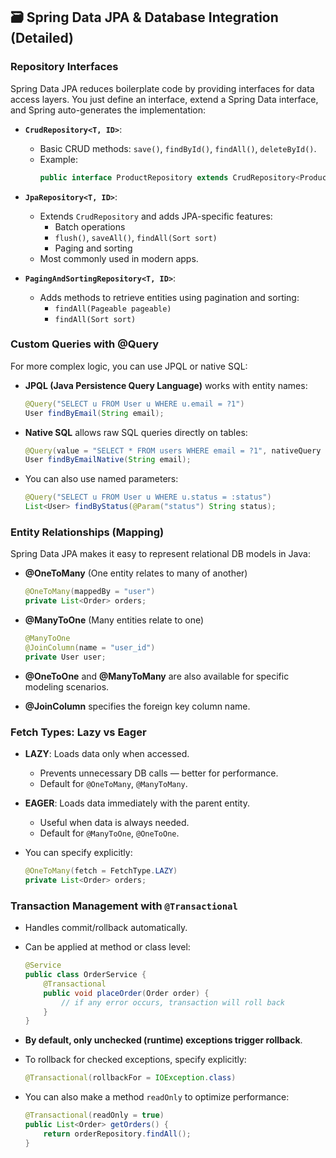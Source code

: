 ## 🗃️ Spring Data JPA & Database Integration (Detailed)

### Repository Interfaces
Spring Data JPA reduces boilerplate code by providing interfaces for data access layers. You just define an interface, extend a Spring Data interface, and Spring auto-generates the implementation:

- **`CrudRepository<T, ID>`**:
  - Basic CRUD methods: `save()`, `findById()`, `findAll()`, `deleteById()`.
  - Example:
    ```java
    public interface ProductRepository extends CrudRepository<Product, Long> {}
    ```

- **`JpaRepository<T, ID>`**:
  - Extends `CrudRepository` and adds JPA-specific features:
    - Batch operations
    - `flush()`, `saveAll()`, `findAll(Sort sort)`
    - Paging and sorting
  - Most commonly used in modern apps.

- **`PagingAndSortingRepository<T, ID>`**:
  - Adds methods to retrieve entities using pagination and sorting:
    - `findAll(Pageable pageable)`
    - `findAll(Sort sort)`

### Custom Queries with @Query
For more complex logic, you can use JPQL or native SQL:

- **JPQL (Java Persistence Query Language)** works with entity names:
  ```java
  @Query("SELECT u FROM User u WHERE u.email = ?1")
  User findByEmail(String email);
  ```

- **Native SQL** allows raw SQL queries directly on tables:
  ```java
  @Query(value = "SELECT * FROM users WHERE email = ?1", nativeQuery = true)
  User findByEmailNative(String email);
  ```

- You can also use named parameters:
  ```java
  @Query("SELECT u FROM User u WHERE u.status = :status")
  List<User> findByStatus(@Param("status") String status);
  ```

### Entity Relationships (Mapping)
Spring Data JPA makes it easy to represent relational DB models in Java:

- **@OneToMany** (One entity relates to many of another)
  ```java
  @OneToMany(mappedBy = "user")
  private List<Order> orders;
  ```

- **@ManyToOne** (Many entities relate to one)
  ```java
  @ManyToOne
  @JoinColumn(name = "user_id")
  private User user;
  ```

- **@OneToOne** and **@ManyToMany** are also available for specific modeling scenarios.
- **@JoinColumn** specifies the foreign key column name.

### Fetch Types: Lazy vs Eager
- **LAZY**: Loads data only when accessed.
  - Prevents unnecessary DB calls — better for performance.
  - Default for `@OneToMany`, `@ManyToMany`.

- **EAGER**: Loads data immediately with the parent entity.
  - Useful when data is always needed.
  - Default for `@ManyToOne`, `@OneToOne`.

- You can specify explicitly:
  ```java
  @OneToMany(fetch = FetchType.LAZY)
  private List<Order> orders;
  ```

### Transaction Management with `@Transactional`
- Handles commit/rollback automatically.
- Can be applied at method or class level:
  ```java
  @Service
  public class OrderService {
      @Transactional
      public void placeOrder(Order order) {
          // if any error occurs, transaction will roll back
      }
  }
  ```
- **By default, only unchecked (runtime) exceptions trigger rollback**.
- To rollback for checked exceptions, specify explicitly:
  ```java
  @Transactional(rollbackFor = IOException.class)
  ```

- You can also make a method `readOnly` to optimize performance:
  ```java
  @Transactional(readOnly = true)
  public List<Order> getOrders() {
      return orderRepository.findAll();
  }
  ```

